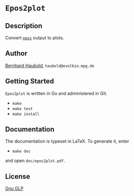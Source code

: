 # `Epos2plot`
## Description
Convert [`epos`](http://github.com/evolbioinf/epos) output to plots.

## Author
[Bernhard Haubold](http://thymine.evolbio.mpg.de/),
`haubold@evolbio.mpg.de`

## Getting Started
`Epos2plot` is written in Go and administered in Git.

- `make`
- `make test`
- `make install`

## Documentation
The documentation is typeset in LaTeX. To generate it, enter

- `make doc`

and open `doc/epos2plot.pdf`.

## License
[Gnu GLP](https://www.gnu.org/licenses/gpl-3.0.en.html)
